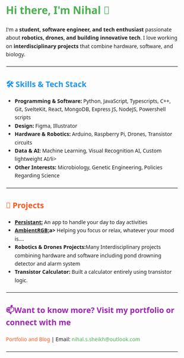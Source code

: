 <div style="font-family: 'Segoe UI', Tahoma, Geneva, Verdana, sans-serif; line-height:1.6; max-width:800px; margin:auto; padding:20px;">

  <h1 style="color:#4CAF50;">Hi there, I'm Nihal 👋</h1>
  <p>I'm a <strong>student, software engineer, and tech enthusiast</strong> passionate about 
  <strong>robotics, drones, and building innovative tech</strong>. I love working on 
  <strong>interdisciplinary projects</strong> that combine hardware, software, and biology.</p>

  <hr style="border:1px solid #eee; margin:20px 0;">

  <h2 style="color:#2196F3;">🛠️ Skills & Tech Stack</h2>
  <ul>
    <li><strong>Programming & Software:</strong> Python, JavaScript, Typescripts, C++, Git, SvelteKit, React, MongoDB, Express JS, NodeJS, Powershell scripts</li>
    <li><strong>Design: </strong> Figma, Illustrator</li>
    <li><strong>Hardware & Robotics:</strong> Arduino, Raspberry Pi, Drones, Transistor circuits</li>
    <li><strong>Data & AI:</strong> Machine Learning, Visual Recognition AI, Custom lightweight AI/li>
    <li><strong>Other Interests:</strong> Microbiology, Genetic Engineering, Policies Regarding Science</li>
  </ul>

  <hr style="border:1px solid #eee; margin:20px 0;">

  <h2 style="color:#FF5722;">🌟 Projects</h2>
  <ul>
    <li><strong><a href="https://propersistant.netlify.app/">Persistant:</a></strong> An app to handle your day to day activities</li>
    <li><strong><a href="https://ambient-rgb.netlify.app/">AmbientRGB:</a>a></strong> Helping you focus or relax, whatever your mood is....</li>
    <li><strong>Robotics & Drones Projects:</strong>Many Interdisciplinary projects combining hardware and software including pond drowning detector and alarm system</li>
    <li><strong>Transistor Calculator:</strong> Built a calculator entirely using transistor logic.</li>
  </ul>

  <hr style="border:1px solid #eee; margin:20px 0;">

  <h2 style="color:#9C27B0;">📫Want to know more? Visit my portfolio or connect with me</h2>
  <p>
    <a href="https://nihalsheikhsvelte.netlify.app" style="color:#FF5722; text-decoration:none;">Portfolio and Blog</a> | 
    Email: <a href="mailto:nihal.s.sheikh@outlook.com" style="color:#4CAF50; text-decoration:none;">nihal.s.sheikh@outlook.com</a>
  </p>

  <hr style="border:1px solid #eee; margin:20px 0;">

</div>
